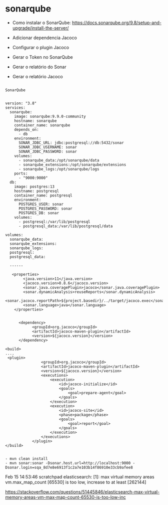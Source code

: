 # sonarqube




- Como instalar o SonarQube: https://docs.sonarqube.org/9.8/setup-and-upgrade/install-the-server/

- Adicionar dependencia Jacoco
- Configurar o plugin Jacoco
- Gerar o Token no SonarQube
- Gerar o relatório do Sonar
- Gerar o relatório Jacoco


```

SonarQube


version: "3.8"
services:
  sonarqube:
    image: sonarqube:9.9.0-community
    hostname: sonarqube
    container_name: sonarqube
    depends_on:
      - db
    environment:
      SONAR_JDBC_URL: jdbc:postgresql://db:5432/sonar
      SONAR_JDBC_USERNAME: sonar
      SONAR_JDBC_PASSWORD: sonar
    volumes:
      - sonarqube_data:/opt/sonarqube/data
      - sonarqube_extensions:/opt/sonarqube/extensions
      - sonarqube_logs:/opt/sonarqube/logs
    ports:
      - "9000:9000"
  db:
    image: postgres:13
    hostname: postgresql
    container_name: postgresql
    environment:
      POSTGRES_USER: sonar
      POSTGRES_PASSWORD: sonar
      POSTGRES_DB: sonar
    volumes:
      - postgresql:/var/lib/postgresql
      - postgresql_data:/var/lib/postgresql/data

volumes:
  sonarqube_data:
  sonarqube_extensions:
  sonarqube_logs:
  postgresql:
  postgresql_data:

  ------

   <properties>
        <java.version>11</java.version>
        <jacoco.version>0.8.6</jacoco.version>
        <sonar.java.coveragePlugin>jacoco</sonar.java.coveragePlugin>
        <sonar.dynamicAnalysis>reuseReports</sonar.dynamicAnalysis>
        <sonar.jacoco.reportPath>${project.basedir}/../target/jacoco.exec</sonar.jacoco.reportPath>
        <sonar.language>java</sonar.language>
    </properties>


      <dependency>
            <groupId>org.jacoco</groupId>
            <artifactId>jacoco-maven-plugin</artifactId>
            <version>${jacoco.version}</version>
      </dependency>

<build>
....
 <plugin>
                <groupId>org.jacoco</groupId>
                <artifactId>jacoco-maven-plugin</artifactId>
                <version>${jacoco.version}</version>
                <executions>
                    <execution>
                        <id>jacoco-initialize</id>
                        <goals>
                            <goal>prepare-agent</goal>
                        </goals>
                    </execution>
                    <execution>
                        <id>jacoco-site</id>
                        <phase>package</phase>
                        <goals>
                            <goal>report</goal>
                        </goals>
                    </execution>
                </executions>
            </plugin>
</build>


- mvn clean install
- mvn sonar:sonar -Dsonar.host.url=http://localhost:9000 -Dsonar.login=sqa_8d7e8e6913f1c2a7e103b14f86910e33cb9afee8

```

Feb 15 14:53:46 scratchpad elasticsearch: [1]: max virtual memory areas vm.max_map_count [65530] is too low, increase to at least [262144]

https://stackoverflow.com/questions/51445846/elasticsearch-max-virtual-memory-areas-vm-max-map-count-65530-is-too-low-inc

